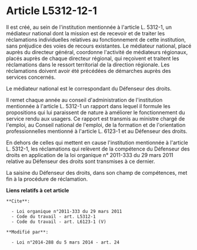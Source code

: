 # Article L5312-12-1

Il est créé, au sein de l'institution mentionnée à l'article L. 5312-1, un médiateur national dont la mission est de recevoir
et de traiter les réclamations individuelles relatives au fonctionnement de cette institution, sans préjudice des voies de
recours existantes. Le médiateur national, placé auprès du directeur général, coordonne l'activité de médiateurs régionaux,
placés auprès de chaque directeur régional, qui reçoivent et traitent les réclamations dans le ressort territorial de la
direction régionale. Les réclamations doivent avoir été précédées de démarches auprès des services concernés. 

Le médiateur national est le correspondant du Défenseur des droits. 

Il remet chaque année au conseil d'administration de l'institution mentionnée à l'article L. 5312-1 un rapport dans lequel il
formule les propositions qui lui paraissent de nature à améliorer le fonctionnement du service rendu aux usagers. Ce rapport
est transmis au ministre chargé de l'emploi, au Conseil national de l'emploi, de la formation et de l'orientation
professionnelles mentionné à l'article L. 6123-1 et au Défenseur des droits. 

En dehors de celles qui mettent en cause l'institution mentionnée à l'article L. 5312-1, les réclamations qui relèvent de la
compétence du Défenseur des droits en application de la loi organique n° 2011-333 du 29 mars 2011 relative au Défenseur des
droits sont transmises à ce dernier. 

La saisine du Défenseur des droits, dans son champ de compétences, met fin à la procédure de réclamation.

**Liens relatifs à cet article**

	**Cite**:

	  - Loi organique n°2011-333 du 29 mars 2011
	  - Code du travail - art. L5312-1
	  - Code du travail - art. L6123-1 (V)

	**Modifié par**:

	  - Loi n°2014-288 du 5 mars 2014 - art. 24
